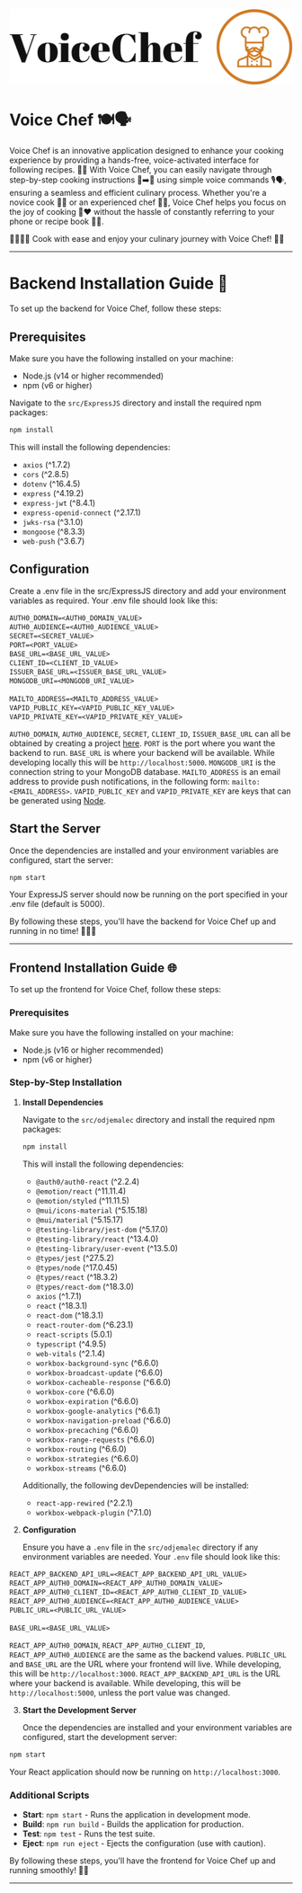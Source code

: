 <img src="doc/voicechef-logo/png/logo-no-background.png" />

# Voice Chef 🍽️🗣️
Voice Chef is an innovative application designed to enhance your cooking experience by providing a hands-free, voice-activated interface for following recipes. 📱👐 With Voice Chef, you can easily navigate through step-by-step cooking instructions 📜➡️🍳 using simple voice commands 🎙️🗣️, ensuring a seamless and efficient culinary process. Whether you're a novice cook 👩‍🍳 or an experienced chef 👨‍🍳, Voice Chef helps you focus on the joy of cooking 🍲❤️ without the hassle of constantly referring to your phone or recipe book 📖📵.

👨‍🍳👩‍🍳 Cook with ease and enjoy your culinary journey with Voice Chef! 🎉🍲

---

# Backend Installation Guide 🚀
To set up the backend for Voice Chef, follow these steps:

## Prerequisites
Make sure you have the following installed on your machine:

- Node.js (v14 or higher recommended)
- npm (v6 or higher)


Navigate to the `src/ExpressJS` directory and install the required npm packages:

```sh
npm install
```

This will install the following dependencies:
- `axios` (^1.7.2)
- `cors` (^2.8.5)
- `dotenv` (^16.4.5)
- `express` (^4.19.2)
- `express-jwt` (^8.4.1)
- `express-openid-connect` (^2.17.1)
- `jwks-rsa` (^3.1.0)
- `mongoose` (^8.3.3)
- `web-push` (^3.6.7)

## Configuration

Create a .env file in the src/ExpressJS directory and add your environment variables as required. Your .env file should look like this:

```env
AUTH0_DOMAIN=<AUTH0_DOMAIN_VALUE>
AUTH0_AUDIENCE=<AUTH0_AUDIENCE_VALUE>
SECRET=<SECRET_VALUE>
PORT=<PORT_VALUE>
BASE_URL=<BASE_URL_VALUE>
CLIENT_ID=<CLIENT_ID_VALUE>
ISSUER_BASE_URL=<ISSUER_BASE_URL_VALUE>
MONGODB_URI=<MONGODB_URI_VALUE>

MAILTO_ADDRESS=<MAILTO_ADDRESS_VALUE>
VAPID_PUBLIC_KEY=<VAPID_PUBLIC_KEY_VALUE>
VAPID_PRIVATE_KEY=<VAPID_PRIVATE_KEY_VALUE>
```

`AUTH0_DOMAIN`, `AUTH0_AUDIENCE`, `SECRET`, `CLIENT_ID`, `ISSUER_BASE_URL` can all be obtained by creating a project
[here](https://auth0.com/). `PORT` is the port where you want the backend to run. `BASE_URL` is where your backend will be available. While 
developing locally this will be `http://localhost:5000`. `MONGODB_URI` is the connection string to your MongoDB database.
`MAILTO_ADDRESS` is an email address to provide push notifications, in the following form: `mailto:<EMAIL_ADDRESS>`.
`VAPID_PUBLIC_KEY` and `VAPID_PRIVATE_KEY` are keys that can be generated using [Node](https://gabrieleromanato.name/how-to-generate-vapid-keys-with-nodejs).

## Start the Server
Once the dependencies are installed and your environment variables are configured, start the server:

```sh
npm start
```

Your ExpressJS server should now be running on the port specified in your .env file (default is 5000).

By following these steps, you'll have the backend for Voice Chef up and running in no time! 🧑‍🍳🚀

---

## Frontend Installation Guide 🌐

To set up the frontend for Voice Chef, follow these steps:

### Prerequisites

Make sure you have the following installed on your machine:
- Node.js (v16 or higher recommended)
- npm (v6 or higher)

### Step-by-Step Installation

1. **Install Dependencies**

   Navigate to the `src/odjemalec` directory and install the required npm packages:

   ```sh
   npm install
   ```

   This will install the following dependencies:

   - `@auth0/auth0-react` (^2.2.4)
   - `@emotion/react` (^11.11.4)
   - `@emotion/styled` (^11.11.5)
   - `@mui/icons-material` (^5.15.18)
   - `@mui/material` (^5.15.17)
   - `@testing-library/jest-dom` (^5.17.0)
   - `@testing-library/react` (^13.4.0)
   - `@testing-library/user-event` (^13.5.0)
   - `@types/jest` (^27.5.2)
   - `@types/node` (^17.0.45)
   - `@types/react` (^18.3.2)
   - `@types/react-dom` (^18.3.0)
   - `axios` (^1.7.1)
   - `react` (^18.3.1)
   - `react-dom` (^18.3.1)
   - `react-router-dom` (^6.23.1)
   - `react-scripts` (5.0.1)
   - `typescript` (^4.9.5)
   - `web-vitals` (^2.1.4)
   - `workbox-background-sync` (^6.6.0)
   - `workbox-broadcast-update` (^6.6.0)
   - `workbox-cacheable-response` (^6.6.0)
   - `workbox-core` (^6.6.0)
   - `workbox-expiration` (^6.6.0)
   - `workbox-google-analytics` (^6.6.1)
   - `workbox-navigation-preload` (^6.6.0)
   - `workbox-precaching` (^6.6.0)
   - `workbox-range-requests` (^6.6.0)
   - `workbox-routing` (^6.6.0)
   - `workbox-strategies` (^6.6.0)
   - `workbox-streams` (^6.6.0)

   Additionally, the following devDependencies will be installed:
   
   - `react-app-rewired` (^2.2.1)
   - `workbox-webpack-plugin` (^7.1.0)

2. **Configuration**

   Ensure you have a `.env` file in the `src/odjemalec` directory if any environment variables are needed. Your `.env` file should look like this:

```env
REACT_APP_BACKEND_API_URL=<REACT_APP_BACKEND_API_URL_VALUE>
REACT_APP_AUTH0_DOMAIN=<REACT_APP_AUTH0_DOMAIN_VALUE>
REACT_APP_AUTH0_CLIENT_ID=<REACT_APP_AUTH0_CLIENT_ID_VALUE>
REACT_APP_AUTH0_AUDIENCE=<REACT_APP_AUTH0_AUDIENCE_VALUE>
PUBLIC_URL=<PUBLIC_URL_VALUE>

BASE_URL=<BASE_URL_VALUE>
```

`REACT_APP_AUTH0_DOMAIN`, `REACT_APP_AUTH0_CLIENT_ID`, `REACT_APP_AUTH0_AUDIENCE` are the same as the backend values.
`PUBLIC_URL` and `BASE_URL` are the URL where your frontend will live. While developing, this will be `http://localhost:3000`.
`REACT_APP_BACKEND_API_URL` is the URL where your backend is available. While developing, this will be `http://localhost:5000`, 
unless the port value was changed.


3. **Start the Development Server**

   Once the dependencies are installed and your environment variables are configured, start the development server:

```sh
npm start
```

   Your React application should now be running on `http://localhost:3000`.

### Additional Scripts

- **Start**: `npm start` - Runs the application in development mode.
- **Build**: `npm run build` - Builds the application for production.
- **Test**: `npm test` - Runs the test suite.
- **Eject**: `npm run eject` - Ejects the configuration (use with caution).

By following these steps, you'll have the frontend for Voice Chef up and running smoothly! 🌟✨

---
